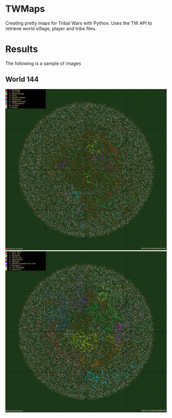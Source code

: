 # TWMaps

Creating pretty maps for Tribal Wars with Python. Uses the TW API to retrieve world village, player and tribe files. 


# Results

The following is a sample of images

## World 144
![](./images/top_players.png)
![](./images/top_tribes.png)
